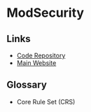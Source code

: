 # ModSecurity

<!--
https://hub.docker.com/r/owasp/modsecurity
https://hub.docker.com/r/owasp/modsecurity-crs

https://owasp.org/www-project-modsecurity-core-rule-set/

https://linkedin.com/learning/online-application-security-testing-essential-training/the-importance-of-online-testing
https://linkedin.com/learning/ethical-hacking-evading-ids-firewalls-and-honeypots/finding-weaknesses-in-the-perimeter

https://vuln.be/post/kubernetes-modsecurity/
https://systemweakness.com/nginx-ingress-waf-with-modsecurity-from-zero-to-hero-fa284cb6f54a
-->

## Links

- [Code Repository](https://github.com/SpiderLabs/ModSecurity)
- [Main Website](https://modsecurity.org)

## Glossary

- Core Rule Set (CRS)

<!--
403
Forbidden
Access to this resource on the server is denied!
-->
